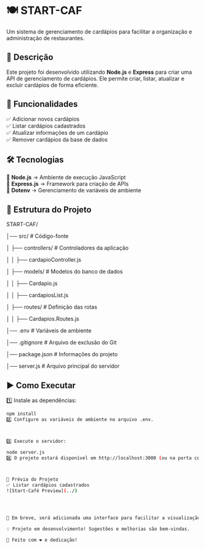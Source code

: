 # 🍽️ START-CAF
Um sistema de gerenciamento de cardápios para facilitar a organização e administração de restaurantes.

## 📖 Descrição

Este projeto foi desenvolvido utilizando **Node.js** e **Express** para criar uma API de gerenciamento de cardápios. Ele permite criar, listar, atualizar e excluir cardápios de forma eficiente.

## 🚀 Funcionalidades

✅ Adicionar novos cardápios  
✅ Listar cardápios cadastrados  
✅ Atualizar informações de um cardápio  
✅ Remover cardápios da base de dados  

## 🛠️ Tecnologias

🔹 **Node.js** → Ambiente de execução JavaScript  
🔹 **Express.js** → Framework para criação de APIs  
🔹 **Dotenv** → Gerenciamento de variáveis de ambiente  

## 📂 Estrutura do Projeto
START-CAF/

│── src/                      # Código-fonte

│   ├── controllers/          # Controladores da aplicação

│   │   ├── cardapioController.js

│   ├── models/               # Modelos do banco de dados

│   │   ├── Cardapio.js

│   │   ├── cardapiosList.js

│   ├── routes/               # Definição das rotas

│   │   ├── Cardapios.Routes.js

│── .env                      # Variáveis de ambiente

│── .gitignore                # Arquivo de exclusão do Git

│── package.json              # Informações do projeto

│── server.js                 # Arquivo principal do servidor

## ▶️ Como Executar

1️⃣ Instale as dependências:  
```sh
npm install
2️⃣ Configure as variáveis de ambiente no arquivo .env.



3️⃣ Execute o servidor:

node server.js
4️⃣ O projeto estará disponível em http://localhost:3000 (ou na porta configurada).



📸 Prévia do Projeto
✅ Listar cardápios cadastrados  
![Start-Café Preview](../)




🚧 Em breve, será adicionada uma interface para facilitar a visualização dos cardápios! 🚧

💡 Projeto em desenvolvimento! Sugestões e melhorias são bem-vindas.

📌 Feito com ❤️ e dedicação!